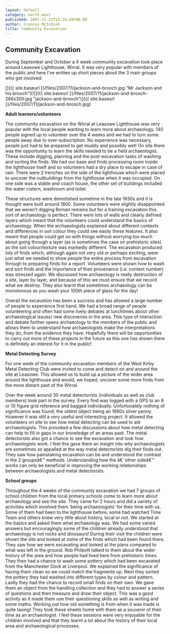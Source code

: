 ```yaml
---
layout: default
category: north-west
published: 2007-11-22T15:24:20+00:00
author: Frances McIntosh
title: Community Excavation
---
```


Community Excavation
--------------------

During September and October a 4 week community excavation took place around Leasowe Lighthouse, Wirral. It was very popular with members of the public and here I’ve written up short pieces about the 3 main groups who got involved:

[]({{ site.baseurl }}/files/2007/11/jackson-and-brooch.jpg "Mr Jackson and his brooch")[![]({{ site.baseurl }}/files/2007/11/jackson-and-brooch-266x300.jpg "jackson-and-brooch")]({{ site.baseurl }}/files/2007/11/jackson-and-brooch.jpg)

**Adult learners/volunteers**

The community excavation on the Wirral at Leasowe Lighthouse was very popular with the local people wanting to learn more about archaeology. 140 people signed up to volunteer over the 4 weeks and we had to turn some people away due to over-subscription. No experience was necessary, people just had to be prepared to get muddy and possibly wet! On site there was the opportunity to learn the skills needed to be a field archaeologist. These include digging, planning and the post-excavation tasks of washing and sorting the finds. We had our base and finds processing room inside the lighthouse itself and so volunteers had a dry place to escape in case of rain. There were 2 trenches on the side of the lighthouse which were placed to uncover the outbuildings from the lighthouse when it was occupied. On one side was a stable and coach house, the other set of buildings included the water cistern, washroom and toilet.

These structures were demolished sometime in the late 1930s and it is thought were built around 1800. Some volunteers were slightly disappointed that we weren’t digging Roman remains but for a training excavation this sort of archaeology is perfect. There were lots of walls and clearly defined layers which meant that the volunteers could understand the basics of archaeology. When the archaeologists explained about different contexts and differences in soil colour they could see easily these features. It also meant that people could get on with things without worrying too much about going through a layer (as is sometimes the case on prehistoric sites) as the soil colour/texture was markedly different. The excavation produced lots of finds which, although again not very old or perhaps exciting, were just what we needed to show people the entire process from excavation through to preparing finds for a report. Volunteers were shown how to wash and sort finds and the importance of their provenance (i.e. context number) was stressed again. We discussed how archaeology is really destruction of a site, layer by layer, and because of this we must ensure that we record what we destroy. They also learnt that sometimes archaeology can be monotonous as you wash your 100th piece of glass for the day!

Overall the excavation has been a success and has allowed a large number of people to experience first hand. We had a broad range of people volunteering and often had some lively debates at lunchtimes about other archaeological issues/ new discoveries in the area. This type of interaction and debate further opens archaeology to the members of the public and allows them to understand how archaeologists make the interpretations they do, from the evidence they have. Hopefully there will be opportunities to carry out more of these projects in the future as this one has shown there is definitely an interest for it in the public!

**Metal Detecting Survey**

For one week of the community excavation members of the West Kirby Metal Detecting Club were invited to come and detect on and around the site at Leasowe. This allowed us to build up a picture of the wider area around the lighthouse and would, we hoped, uncover some more finds from the more distant past of the Wirral.

Over the week around 30 metal detectorists (individuals as well as club members) took part in the survey. Every find was logged with a GPS to an 8 or 10 figure grid reference and bagged individually. Unfortunately nothing of significance was found, the oldest object being an 1860s silver penny. However it was still a very useful and interesting project. It allowed the volunteers on site to see how metal detecting can be used to aid archaeologists. This provoked a few discussions about how metal detecting can help to fill in gaps in our knowledge of an areas past. The metal detectorists also got a chance to see the excavation and look how archaeologists work. I feel this gave them an insight into why archaeologists are sometimes so appalled at the way metal detectorists dig their finds out. They saw how painstaking excavation can be and understood the contrast in the 2 groupsâ€™ methods. Understanding how the â€˜other sideâ€™ works can only be beneficial in improving the working relationships between archaeologists and metal detectorists.

**School groups**

Throughout the 4 weeks of the community excavation we had 7 groups of school children from the local primary schools come to learn more about archaeology and see the site. They came for 2 hours and did a variety of activities which involved them ‘being archaeologists’ for their time with us. Some of them had been to the lighthouse before, some had watched Time Team and others knew very little about history, local or not. We started at the basics and asked them what archaeology was. We had some varied answers but encouragingly some of the children already understood that archaeology is not rocks and dinosaurs! During their visit the children were shown the site and looked at some of the finds which had been found there. They saw how we were excavating and looked at the plans compared to what was left in the ground. Rob Philpott talked to them about the wider history of the area and how people had lived here from prehistoric times. They then had a chance to wash some pottery which had been excavated from the Manchester Dock at Liverpool. We explained the significance of having them clean so we could match the fragments up. Next they sorted the pottery they had washed into different types by colour and pattern. Lastly they had the chance to record small finds on their own. We gave them an object from the handling collection and they had to answer a series of questions and then measure and draw their object. This was a good activity as it made them use their questioning skills as well as writing and some maths. Working out how old something is from when it was made is quite taxing! They took these sheets home with them as a souvenir of their time as an archaeologist. I feel these sessions were very enjoyable for the children involved and that they learnt a lot about the history of their local area and archaeological processes.